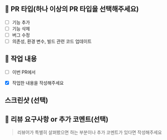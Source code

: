 <!--type: [#이슈번호] Title

ex) chore: [#1] PR Templete 생성

타이틀 양식 참고하고 지우기 !!-->
<!--type은 feat, fix, refactor, chore 4종류-->

## 🚀 PR 타입(하나 이상의 PR 타입을 선택해주세요)
- [ ] 기능 추가
- [ ] 기능 삭제
- [ ] 버그 수정
- [ ] 의존성, 환경 변수, 빌드 관련 코드 업데이트

## 📝 작업 내용

- [ ] 이번 PR에서 

- [x] 작업한 내용을 작성해주세요
 
## 스크린샷 (선택)
<!-- 스크린샷 용 마크다운 예시 (표에 이름 넣기)

| 설명 | 이미지 |
|------------------|-------------|
| PR 예시 이미지 | <img src="https://github.com/user-attachments/assets/8f727d11-bebe-4def-8e4e-9af4bda3edce" width="660"/> |

-->
 
## 💬 리뷰 요구사항 or 추가 코멘트(선택)
> 리뷰어가 특별히 살펴봤으면 하는 부분이나 추가 코멘트가 있다면 작성해주세요
 